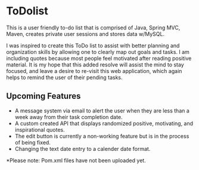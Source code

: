 # ToDolist
This is a user friendly to-do list that is comprised of Java, Spring MVC, Maven, creates private user sessions and stores data w/MySQL.

I was inspired to create this ToDo list to assist with better planning and organization skills by allowing one to clearly map out goals and tasks. I am including quotes because most people feel motivated after reading positive material. It is my hope that this added resolve will assist the mind to stay focused, and leave a desire to re-visit this web application, which again helps to remind the user of their pending tasks. 

## Upcoming Features
- A message system via email to alert the user when they are less than a week away from their task completion date.
- A custom created API that displays randomized positive, motivating, and inspirational quotes.
- The edit button is currently a non-working feature but is in the process of being fixed.
- Changing the text date entry to a calender date format.

*Please note: Pom.xml files have not been uploaded yet.
 

